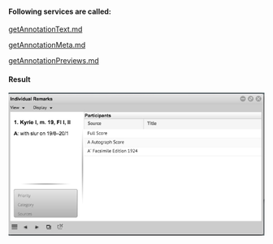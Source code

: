 #### Following services are called:
[getAnnotationText.md](../../objecttype/workobject/annotationView/doubleclickAnnot/getAnnotationText.md)

[getAnnotationMeta.md](../../objecttype/workobject/annotationView/doubleclickAnnot/getAnnotationmeta.md)

[getAnnotationPreviews.md](../../objecttype/workobject/annotationView/doubleclickAnnot/getAnnotationPreviews.md)

#### Result
![](media/15118551953990.jpg)

